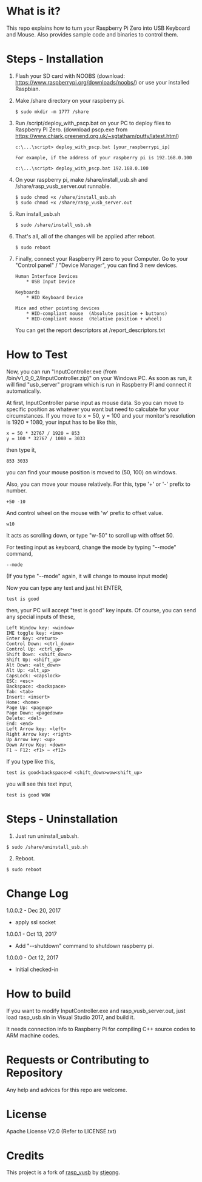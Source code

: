 What is it?
================================
This repo explains how to turn your Raspberry Pi Zero into USB Keyboard and Mouse. Also provides sample code and binaries to control them.

Steps - Installation
================================

1. Flash your SD card with NOOBS (download: https://www.raspberrypi.org/downloads/noobs/) or use your installed Raspbian.

2. Make /share directory on your raspberry pi.
    ```
    $ sudo mkdir -m 1777 /share
    ```

3. Run /script/deploy_with_pscp.bat on your PC to deploy files to Raspberry PI Zero. (download pscp.exe from https://www.chiark.greenend.org.uk/~sgtatham/putty/latest.html)
    ```
    c:\...\script> deploy_with_pscp.bat [your_raspberrypi_ip]

    For example, if the address of your raspberry pi is 192.168.0.100

    c:\...\script> deploy_with_pscp.bat 192.168.0.100
    ```

4. On your raspberry pi, make /share/install_usb.sh and /share/rasp_vusb_server.out runnable.
    ```
    $ sudo chmod +x /share/install_usb.sh
    $ sudo chmod +x /share/rasp_vusb_server.out
    ```

5. Run install_usb.sh
    ```
    $ sudo /share/install_usb.sh
    ```

6. That's all, all of the changes will be applied after reboot.
    ```
    $ sudo reboot
    ```

7. Finally, connect your Raspberry PI zero to your Computer. Go to your "Control panel" / "Device Manager", you can find 3 new devices.
    ```
    Human Interface Devices
        * USB Input Device

    Keyboards
        * HID Keyboard Device

    Mice and other pointing devices
        * HID-compliant mouse  (Absolute position + buttons)
        * HID-compliant mouse  (Relative position + wheel)
    ```

    You can get the report descriptors at /report_descriptors.txt

How to Test
================================
Now, you can run "InputController.exe (from /bin/v1_0_0_2/InputController.zip)" on your Windows PC. As soon as run, it will find "usb_server" program which is run in Raspberry PI and connect it automatically.

At first, InputController parse input as mouse data. So you can move to specific position as whatever you want but need to calculate for your circumstances. If you move to x = 50, y = 100 and your monitor's resolution is 1920 * 1080, your input has to be like this,

```
x = 50 * 32767 / 1920 = 853
y = 100 * 32767 / 1080 = 3033
```

then type it,

```
853 3033
```

you can find your mouse position is moved to (50, 100) on windows.

Also, you can move your mouse relatively. For this, type '+' or '-' prefix to number.

```
+50 -10
```

And control wheel on the mouse with 'w' prefix to offset value.

```
w10
```

It acts as scrolling down, or type "w-50" to scroll up with offset 50.

For testing input as keyboard, change the mode by typing "--mode" command,

```
--mode
```
(If you type "--mode" again, it will change to mouse input mode)

Now you can type any text and just hit ENTER,

```
test is good
```

then, your PC will accept "test is good" key inputs. Of course, you can send any special inputs of these,

```
Left Window key: <window>
IME toggle key: <ime>
Enter Key: <return>
Control Down: <ctrl_down>
Control Up: <ctrl_up>
Shift Down: <shift_down>
Shift Up: <shift_up>
Alt Down: <alt_down>
Alt Up: <alt_up>
CapsLock: <capslock>
ESC: <esc>
Backspace: <backspace>
Tab: <tab>
Insert: <insert>
Home: <home>
Page Up: <pageup>
Page Down: <pagedown>
Delete: <del>
End: <end>
Left Arrow key: <left>
Right Arrow key: <right>
Up Arrow key: <up>
Down Arrow Key: <down>
F1 ~ F12: <f1> ~ <f12>
```

If you type like this,

```
test is good<backspace>d <shift_down>wow<shift_up>
```

you will see this text input,

```
test is good WOW
```


Steps - Uninstallation
================================
1. Just run uninstall_usb.sh.

```
$ sudo /share/uninstall_usb.sh
``` 

2. Reboot.
```
$ sudo reboot
``` 


Change Log
================================
1.0.0.2 - Dec 20, 2017

* apply ssl socket


1.0.0.1 - Oct 13, 2017

* Add "--shutdown" command to shutdown raspberry pi.


1.0.0.0 - Oct 12, 2017

* Initial checked-in


How to build
================================
If you want to modify InputController.exe and rasp_vusb_server.out, just load rasp_usb.sln in Visual Studio 2017, and build it.

It needs connection info to Raspberry Pi for compiling C++ source codes to ARM machine codes.

Requests or Contributing to Repository
================================
Any help and advices for this repo are welcome.

License
================================
Apache License V2.0
(Refer to LICENSE.txt)

Credits
================================
This project is a fork of [rasp_vusb](https://github.com/stjeong/rasp_vusb) by [stjeong](https://github.com/stjeong).
